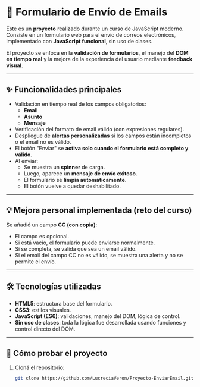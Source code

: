 # 📧 Formulario de Envío de Emails

Este es un **proyecto** realizado durante un curso de JavaScript moderno.  
Consiste en un formulario web para el envío de correos electrónicos, implementado con **JavaScript funcional**, sin uso de clases.

El proyecto se enfoca en la **validación de formularios**, el manejo del **DOM en tiempo real** y la mejora de la experiencia del usuario mediante **feedback visual**.

---

## ✨ Funcionalidades principales

- Validación en tiempo real de los campos obligatorios:
  - **Email**
  - **Asunto**
  - **Mensaje**
- Verificación del formato de email válido (con expresiones regulares).
- Despliegue de **alertas personalizadas** si los campos están incompletos o el email no es válido.
- El botón "Enviar" se **activa solo cuando el formulario está completo y válido**.
- Al enviar:
  - Se muestra un **spinner** de carga.
  - Luego, aparece un **mensaje de envío exitoso**.
  - El formulario se **limpia automáticamente**.
  - El botón vuelve a quedar deshabilitado.

---

## 💡 Mejora personal implementada (reto del curso)

Se añadió un campo **CC (con copia)**:

- El campo es opcional.
- Si está vacío, el formulario puede enviarse normalmente.
- Si se completa, se valida que sea un email válido.
- Si el email del campo CC no es válido, se muestra una alerta y no se permite el envío.

---

## 🛠️ Tecnologías utilizadas

- **HTML5**: estructura base del formulario.
- **CSS3**: estilos visuales.
- **JavaScript (ES6)**: validaciones, manejo del DOM, lógica de control.
- **Sin uso de clases**: toda la lógica fue desarrollada usando funciones y control directo del DOM.

---

## 🚀 Cómo probar el proyecto

1. Cloná el repositorio:
   ```bash
   git clone https://github.com/LucreciaVeron/Proyecto-EnviarEmail.git
